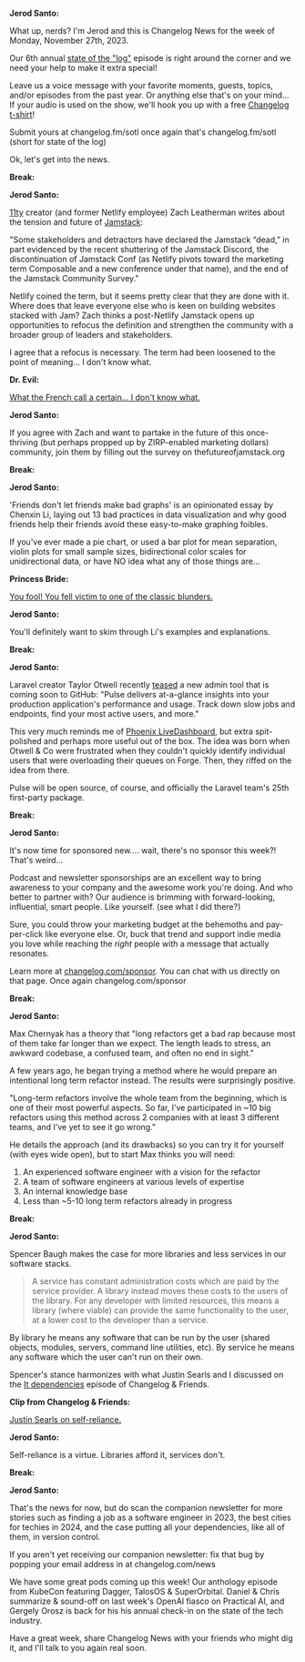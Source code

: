 **Jerod Santo:**

What up, nerds? I'm Jerod and this is Changelog News for the week of Monday, November 27th, 2023.

Our 6th annual [state of the "log"](https://changelog.com/topic/sotl) episode is right around the corner and we need your help to make it extra special!

Leave us a voice message with your favorite moments, guests, topics, and/or episodes from the past year. Or anything else that's on your mind... If your audio is used on the show, we'll hook you up with a free [Changelog t-shirt](https://merch.changelog.com/products/the-changelog-shirt)!

Submit yours at changelog.fm/sotl once again that's changelog.fm/sotl (short for state of the log)

Ok, let's get into the news.

**Break:**

**Jerod Santo:**

[11ty](https://www.11ty.dev) creator (and former Netlify employee) Zach Leatherman writes about the tension and future of [Jamstack](https://en.wikipedia.org/wiki/Jamstack):

"Some stakeholders and detractors have declared the Jamstack “dead,” in part evidenced by the recent shuttering of the Jamstack Discord, the discontinuation of Jamstack Conf (as Netlify pivots toward the marketing term Composable and a new conference under that name), and the end of the Jamstack Community Survey."

Netlify coined the term, but it seems pretty clear that they are done with it. Where does that leave everyone else who is keen on building websites stacked with Jam? Zach thinks a post-Netlify Jamstack opens up opportunities to refocus the definition and strengthen the community with a broader group of leaders and stakeholders.

I agree that a refocus is necessary. The term had been loosened to the point of meaning... I don't know what.

**Dr. Evil:**

[What the French call a certain... I don't know what.](https://www.youtube.com/watch?v=a6Acigj8isc)

**Jerod Santo:**

If you agree with Zach and want to partake in the future of this once-thriving (but perhaps propped up by ZIRP-enabled marketing dollars) community, join them by filling out the survey on thefutureofjamstack.org

**Break:**

**Jerod Santo:**

'Friends don't let friends make bad graphs' is an opinionated essay by Chenxin Li, laying out 13 bad practices in data visualization and why good friends help their friends avoid these easy-to-make graphing foibles.

If you've ever made a pie chart, or used a bar plot for mean separation, violin plots for small sample sizes, bidirectional color scales for unidirectional data, or have NO idea what any of those things are...

**Princess Bride:**

[You fool! You fell victim to one of the classic blunders.](https://www.youtube.com/watch?v=0xKBsYVCdDk)

**Jerod Santo:**

You'll definitely want to skim through Li's examples and explanations.

**Break:**

**Jerod Santo:**

Laravel creator Taylor Otwell recently [teased](https://twitter.com/taylorotwell/status/1725155400285044745) a new admin tool that is coming soon to GitHub: "Pulse delivers at-a-glance insights into your production application's performance and usage. Track down slow jobs and endpoints, find your most active users, and more."

This very much reminds me of [Phoenix LiveDashboard](https://github.com/phoenixframework/phoenix_live_dashboard/), but extra spit-polished and perhaps more useful out of the box. The idea was born when Otwell & Co were frustrated when they couldn't quickly identify individual users that were overloading their queues on Forge. Then, they riffed on the idea from there.

Pulse will be open source, of course, and officially the Laravel team's 25th first-party package.

**Break:**

**Jerod Santo:**

It's now time for sponsored new.... wait, there's no sponsor this week?! That's weird...

Podcast and newsletter sponsorships are an excellent way to bring awareness to your company and the awesome work you're doing. And who better to partner with? Our audience is brimming with forward-looking, influential, smart people. Like yourself. (see what I did there?)

Sure, you could throw your marketing budget at the behemoths and pay-per-click like everyone else. Or, buck that trend and support indie media you love while reaching the _right_ people with a message that actually resonates.

Learn more at [changelog.com/sponsor](https://changelog.com/sponsor). You can chat with us directly on that page. Once again changelog.com/sponsor

**Break:**

**Jerod Santo:**

Max Chernyak has a theory that "long refactors get a bad rap because most of them take far longer than we expect. The length leads to stress, an awkward codebase, a confused team, and often no end in sight."

A few years ago, he began trying a method where he would prepare an intentional long term refactor instead. The results were surprisingly positive.

"Long-term refactors involve the whole team from the beginning, which is one of their most powerful aspects. So far, I’ve participated in ~10 big refactors using this method across 2 companies with at least 3 different teams, and I’ve yet to see it go wrong."

He details the approach (and its drawbacks) so you can try it for yourself (with eyes wide open), but to start Max thinks you will need:

1. An experienced software engineer with a vision for the refactor
2. A team of software engineers at various levels of expertise
3. An internal knowledge base
4. Less than ~5-10 long term refactors already in progress

**Break:**

**Jerod Santo:**

Spencer Baugh makes the case for more libraries and less services in our software stacks.

> A service has constant administration costs which are paid by the service provider. A library instead moves these costs to the users of the library. For any developer with limited resources, this means a library (where viable) can provide the same functionality to the user, at a lower cost to the developer than a service.

By library he means any software that can be run by the user (shared objects, modules, servers, command line utilities, etc). By service he means any software which the user can't run on their own.

Spencer's stance harmonizes with what Justin Searls and I discussed on the [It dependencies](https://changelog.com/friends/22) episode of Changelog & Friends.

**Clip from Changelog & Friends:**

[Justin Searls on self-reliance.](https://changelog.com/friends/22)

**Jerod Santo:**

Self-reliance is a virtue. Libraries afford it, services don't.

**Break:**

**Jerod Santo:**

That's the news for now, but do scan the companion newsletter for more stories such as finding a job as a software engineer in 2023, the best cities for techies in 2024, and the case putting all your dependencies, like all of them, in version control.

If you aren't yet receiving our companion newsletter: fix that bug by popping your email address in at changelog.com/news

We have some great pods coming up this week! Our anthology episode from KubeCon featuring Dagger, TalosOS & SuperOrbital. Daniel & Chris summarize & sound-off on last week's OpenAI fiasco on Practical AI, and Gergely Orosz is back for his his annual check-in on the state of the tech industry.

Have a great week, share Changelog News with your friends who might dig it, and I'll talk to you again real soon.
